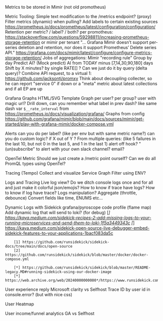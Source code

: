 Metrics to be stored in Mimir (not old promotheus)

Metric Tooling:
    Simple text modification to the /metrics endpoint? (proxy)
    Filter metrics (dynamic) when pulling?
    Add labels to certain existing sources
        https://prometheus.io/docs/prometheus/latest/configuration/configuration/
    Retention per  metric? / label? / both?
        per promotheus: 
            https://stackoverflow.com/questions/59298811/increasing-prometheus-storage-retention
        or mimir per tenant
            "... Grafana Mimir doesn’t support per-series deletion and retention, nor does it support Prometheus’ Delete series API."
            https://grafana.com/docs/mimir/latest/configure/configure-metrics-storage-retention/
    Jobs of aggregations:
        Mimir "recording rule"
        Group by day
        Predict AI? (Mock predict)
            AI from TODAY minus [7,14,30,90,180] days
        Shift by X minutes? by single RATE[] ? Can we just do it by query (delta query)?
        Combine API request, to a virtual 1:
            https://github.com/jacksontj/promxy
    Think about decoupling collecter, so he can report "service 0" if down
        or a "meta" metric about latest collections and if all EP are up


Grafana
    Graphs
    HTML/SVG Template
    Graph per user? per group?
        user with magic url?
    Drill down, can you remember what label in prev dash?
        like same dash var `$__rate_interval` from https://prometheus.io/docs/visualization/grafana/
    Graphs from config
        https://github.com/grafana/mimir/blob/main/docs/sources/mimir/get-started/play-with-grafana-mimir/docker-compose.yml

Alerts
    can you do per label? (like per env but with same metric name?)
    can you do custom logic?
        if X out of Y ?
        From multiple queries:
            (like 5 failures in the last 10, but not 0 in the last 5, and 1 in the last 1)
    alert off hook?
    "(un)subscribe" to alert with your own slack channel? email?

OpenTel Metric
    Should we just create a /metric point ourself? Can we do all PromQL types using OpenTel?

Tracing (Tempo)
    Collect and visualize
        Service Graph
    Filter using ENV?

Logs and Tracing
    Live log view?
        Do we ditch console logs once and for all and just make it colorful json/emojis?
    How to know if trace have logs? 
    How to know if log have trace?
    Logs manipulation?
        Aggregate (throttle, debounce)
        Convert fields like time, ENUMS etc...


Dynamic Logs with Sidekick
    grafana/pyroscope
        code profile (flame map)
    Add dynamic log that will send to loki? (for debug)
        [*] https://kaya.medium.com/sidekick-recipes-2-add-missing-logs-to-your-running-microservices-and-send-them-to-loki-1f5a3449343c
        [*] https://kaya.medium.com/sidekick-open-source-live-debugger-embed-sidekick-features-to-your-applications-1bacf083da5c

        [1] https://github.com/runsidekick/sidekick-docs/tree/main/docs/open-source
        [2] https://github.com/runsidekick/sidekick/blob/master/docker/docker-compose.yml

        [*] https://github.com/runsidekick/sidekick/blob/master/README-legacy.MD#running-sidekick-using-our-docker-image
        [*] https://web.archive.org/web/20240000000000*/https://www.runsidekick.com/

User experience reply
    Microsoft clarity vs Selfhost
        Trace ID by user id in console.error? (but with nice css)

User Heatmap 

User income/funnel analytics 
    GA vs Selfhost

